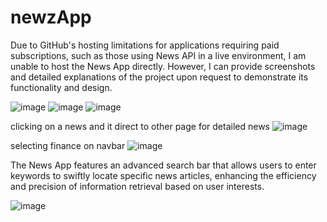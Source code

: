 # newzApp

Due to GitHub's hosting limitations for applications requiring paid subscriptions, such as those using News API in a live environment, I am unable to host the News App directly. However, I can provide screenshots and detailed explanations of the project upon request to demonstrate its functionality and design.

![image](https://github.com/balakrishna02/newzApp/assets/138507886/7be99418-fdfc-406f-beb6-398ece5d914b)
![image](https://github.com/balakrishna02/newzApp/assets/138507886/a658a390-b5ff-4a20-85f2-5430bce76056)
![image](https://github.com/balakrishna02/newzApp/assets/138507886/a634f2a0-482a-4074-b015-d5566a6b18bb)

clicking on a news and it direct to other page for detailed news
![image](https://github.com/balakrishna02/newzApp/assets/138507886/fb776fbc-9edb-4398-918c-5e6980237a08)

selecting finance on navbar 
![image](https://github.com/balakrishna02/newzApp/assets/138507886/044179af-9d34-4fed-b2c8-d8423582be74)

The News App features an advanced search bar that allows users to enter keywords to swiftly locate specific news articles, enhancing the efficiency and precision of information retrieval based on user interests.

![image](https://github.com/balakrishna02/newzApp/assets/138507886/66553117-f56c-4ded-84f1-a75d67e87437)


